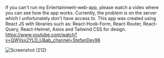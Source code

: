 If you can't run my Entertainment-web-app, please watch a video where you can see how the app works. Currently, the problem is on the server which I unfortunately don't have access to. This app was created using React JS with libraries such as: React-Hook-Form, React-Router, React-Query, React-Helmet, Axios and Tailwind CSS for design.
https://www.youtube.com/watch?v=QWVsx2YLD_U&ab_channel=StefanDev98

![Screenshot (212)](https://user-images.githubusercontent.com/98321361/215561659-609a2ecc-5425-446b-a63e-1fa1a8d89afc.png)
